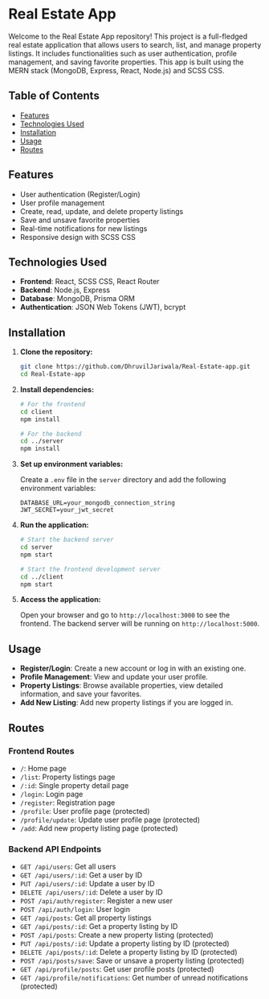 # Real Estate App

Welcome to the Real Estate App repository! This project is a full-fledged real estate application that allows users to search, list, and manage property listings. It includes functionalities such as user authentication, profile management, and saving favorite properties. This app is built using the MERN stack (MongoDB, Express, React, Node.js) and SCSS CSS.

## Table of Contents

- [Features](#features)
- [Technologies Used](#technologies-used)
- [Installation](#installation)
- [Usage](#usage)
- [Routes](#routes)

## Features

- User authentication (Register/Login)
- User profile management
- Create, read, update, and delete property listings
- Save and unsave favorite properties
- Real-time notifications for new listings
- Responsive design with SCSS CSS

## Technologies Used

- **Frontend**: React, SCSS CSS, React Router
- **Backend**: Node.js, Express
- **Database**: MongoDB, Prisma ORM
- **Authentication**: JSON Web Tokens (JWT), bcrypt

## Installation

1. **Clone the repository:**

   ```bash
   git clone https://github.com/DhruvilJariwala/Real-Estate-app.git
   cd Real-Estate-app
   ```

2. **Install dependencies:**

   ```bash
   # For the frontend
   cd client
   npm install

   # For the backend
   cd ../server
   npm install
   ```

3. **Set up environment variables:**

   Create a `.env` file in the `server` directory and add the following environment variables:

   ```env
   DATABASE_URL=your_mongodb_connection_string
   JWT_SECRET=your_jwt_secret
   ```

4. **Run the application:**

   ```bash
   # Start the backend server
   cd server
   npm start

   # Start the frontend development server
   cd ../client
   npm start
   ```

5. **Access the application:**

   Open your browser and go to `http://localhost:3000` to see the frontend. The backend server will be running on `http://localhost:5000`.

## Usage

- **Register/Login**: Create a new account or log in with an existing one.
- **Profile Management**: View and update your user profile.
- **Property Listings**: Browse available properties, view detailed information, and save your favorites.
- **Add New Listing**: Add new property listings if you are logged in.

## Routes

### Frontend Routes

- `/`: Home page
- `/list`: Property listings page
- `/:id`: Single property detail page
- `/login`: Login page
- `/register`: Registration page
- `/profile`: User profile page (protected)
- `/profile/update`: Update user profile page (protected)
- `/add`: Add new property listing page (protected)

### Backend API Endpoints

- `GET /api/users`: Get all users
- `GET /api/users/:id`: Get a user by ID
- `PUT /api/users/:id`: Update a user by ID
- `DELETE /api/users/:id`: Delete a user by ID
- `POST /api/auth/register`: Register a new user
- `POST /api/auth/login`: User login
- `GET /api/posts`: Get all property listings
- `GET /api/posts/:id`: Get a property listing by ID
- `POST /api/posts`: Create a new property listing (protected)
- `PUT /api/posts/:id`: Update a property listing by ID (protected)
- `DELETE /api/posts/:id`: Delete a property listing by ID (protected)
- `POST /api/posts/save`: Save or unsave a property listing (protected)
- `GET /api/profile/posts`: Get user profile posts (protected)
- `GET /api/profile/notifications`: Get number of unread notifications (protected)

